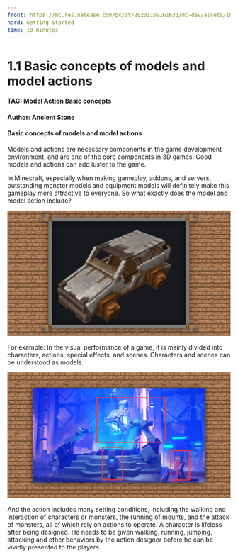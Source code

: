 ```yaml
--- 
front: https://mc.res.netease.com/pc/zt/20201109161633/mc-dev/assets/img/1_1.f80ddfd5.png 
hard: Getting Started 
time: 10 minutes 
--- 
```

# 1.1 Basic concepts of models and model actions 
#### TAG: Model Action Basic concepts 
#### Author: Ancient Stone 
#### Basic concepts of models and model actions 

Models and actions are necessary components in the game development environment, and are one of the core components in 3D games. Good models and actions can add luster to the game. 

In Minecraft, especially when making gameplay, addons, and servers, outstanding monster models and equipment models will definitely make this gameplay more attractive to everyone. So what exactly does the model and model action include? 

![](./images/1_1.png) 

For example: In the visual performance of a game, it is mainly divided into characters, actions, special effects, and scenes. Characters and scenes can be understood as models. 

![](./images/1_2.png) 

And the action includes many setting conditions, including the walking and interaction of characters or monsters, the running of mounts, and the attack of monsters, all of which rely on actions to operate. A character is lifeless after being designed. He needs to be given walking, running, jumping, attacking and other behaviors by the action designer before he can be vividly presented to the players.